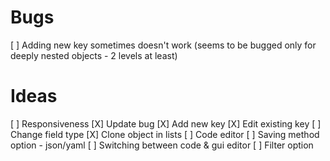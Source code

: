 # Bugs
[ ] Adding new key sometimes doesn't work (seems to be bugged only for deeply nested objects - 2 levels at least)

# Ideas 
[ ] Responsiveness
[X] Update bug
[X] Add new key
[X] Edit existing key
[ ] Change field type
[X] Clone object in lists
[ ] Code editor
[ ] Saving method option - json/yaml
[ ] Switching between code & gui editor
[ ] Filter option